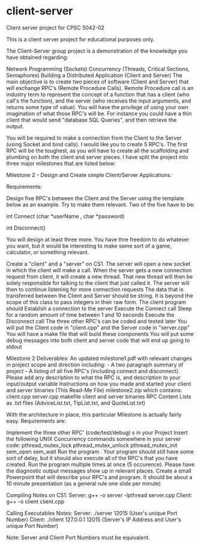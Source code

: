 # client-server
Client server project for CPSC 5042-02

This is a client server project for educational purposes only. 

The Client-Server group project is a demonstration of the knowledge you have obtained regarding:

Network Programming (Sockets)
Concurrency (Threads, Critical Sections, Semaphores)
Building a Distributed Application (Client and Server)
The main objective is to create two pieces of software (Client and Server) that will exchange RPC's (Remote Procedure Calls). Remote Procedure call is an industry term to represent the concept of a function that has a client (who call's the function), and the server (who receives the input arguments, and returns some type of value). You will have the privilege of using your own imagination of what those RPC's will be. For instance you could have a thin client that would send "database SQL Queries", and then retrieve the output.  

You will be required to make a connection from the Client to the Server (using Socket and bind calls).  I would like you to create 5 RPC's. The first RPC will be the toughest, as you will have to create all the scaffolding and plumbing on both the client and server pieces. I have split the project into three major milestones that are listed below:

Milestone 2 - Design and Create simple Client/Server Applications.

Requirements:

Design five RPC's between the Client and the Server using the template below as an example. Try to make them relevant. Two of the five have to be:

int Connect (char *userName , char *password)

int Disconnect()

You will design at least three more. You have thre freedom to do whatever you want, but it would be interesting to make some sort of a game, calculator, or something relevant.

 

Create a "client" and a "server" on CS1. The server will open a new socket in which the client will make a call. 
When the server gets a new connection request from client, it will create a new thread. That new thread will then be solely responsible for talking to the client that just called it. The server will then to continue listening for more connection requests
The data that is transferred between the Client and Server should be string. It is beyond the scope of this class to pass integers in their raw form.
The client program should
Establish a connection to the server
Execute the Connect call
Sleep for a random amount of time between 1 and 10 seconds
Execute the Disconnect call
The three other RPC's can be coded and tested later
You will put the Client code in "client.cpp" and the Server code in "server.cpp"
You will have a make file that will build these components
You will put some debug messages into both client and server code that will end up going to stdout

Milestone 2 Deliverables:
An updated milestone1.pdf with relevant changes in project scope and direction including:
    - A two paragraph summary of project
    - A listing of all five RPC's (including connect and disconnect). Please add any description to what the RPC is,
      and description to your input/output variable
Instructions on how you made and started your client and server binaries (This Read-Me File)
milestone2.zip which contains:
client.cpp
server.cpp
makefile
client and server binaries
RPC Content Lists as .txt files (AdviceList.txt, TipList.txt, and QuoteList.txt)


With the architecture in place, this particular Milestone is actually fairly easy. Requirements are:

Implement the three other RPC' (code/test/debug) s in your Project
Insert the following UNIX Concurrency commands somewhere in your server code:
pthread_mutex_lock
pthread_mutex_unlock
pthread_mutex_init
sem_open
sem_wait
Run the program . Your program should still have some sort of delay, but it should also execute all of the RPC's that you have created.
Run the program multiple times at once (5 occurence). Please have the diagnostic output messages show up in relevant places.
Create a small Powerpoint that will describe your RPC's  and program. It should be about a 10 minute presentation (as a general rule one slide per minute)


Compiling Notes on CS1:
Server: g++ -o server -lpthread server.cpp
Client: g++ -o client client.cpp

Calling Executables Notes:
Server: ./server 12015
(User's unique Port Number)
Client: ./client 127.0.0.1 12015
(Server's IP Address and User's unique Port Number)

Note: Server and Client Port Numbers must be equivalent.

